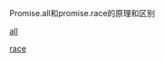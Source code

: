 Promise.all和promise.race的原理和区别

[all](https://xie.infoq.cn/article/e4831b45c50ae14415ea934a8)

[race](https://xie.infoq.cn/article/d91fb7973892068d1e4bc9eb6)